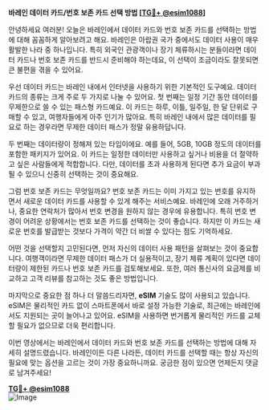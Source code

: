 **바레인 데이터 카드/번호 보존 카드 선택 방법 [[TG💪+ @esim1088](https://t.me/s/esim1088)]**

안녕하세요 여러분! 오늘은 바레인에서 데이터 카드와 번호 보존 카드를 선택하는 방법에 대해 꼼꼼하게 알아보려고 해요. 바레인은 아랍권 국가 중에서도 데이터 사용이 매우 활발한 나라 중 하나입니다. 특히 외국인 관광객이나 장기 체류하시는 분들이라면 데이터 카드나 번호 보존 카드를 반드시 준비해야 하는데요, 이 선택이 조금이라도 잘못되면 큰 불편을 겪을 수 있어요.

우선 데이터 카드는 바레인 내에서 인터넷을 사용하기 위한 기본적인 도구예요. 데이터 카드의 종류는 크게 주로 두 가지로 나눌 수 있어요. 첫 번째는 일정 기간 동안 데이터를 무제한으로 쓸 수 있는 패스형 카드예요. 이 카드는 하루, 이틀, 일주일, 한 달 단위로 구매할 수 있고, 여행자들에게 아주 인기가 많아요. 특히 바레인 내에서 많은 데이터를 필요로 하는 경우라면 무제한 데이터 패스가 정말 유용하답니다.

두 번째는 데이터량이 정해져 있는 타입이에요. 예를 들어, 5GB, 10GB 정도의 데이터를 포함한 패키지가 있어요. 이 카드는 일정한 데이터만 사용하고 싶거나 비용을 더 절약하고 싶은 사람들에게 적합합니다. 다만, 데이터를 초과 사용하게 된다면 추가 요금이 부과될 수 있으니 신중히 선택하는 것이 중요해요.

그럼 번호 보존 카드는 무엇일까요? 번호 보존 카드는 이미 가지고 있는 번호를 유지하면서 새로운 데이터 카드를 사용할 수 있게 해주는 서비스예요. 바레인에 오래 거주하거나, 중요한 연락처가 많아서 번호 변경을 원하지 않는 경우에 유용합니다. 특히 번호 변경이 어려운 상황에서는 번호 보존 카드를 선택하는 것이 좋습니다. 하지만 이 카드는 새로운 번호를 발급받는 것보다 가격이 약간 더 비쌀 수 있다는 점도 기억하세요.

어떤 것을 선택할지 고민된다면, 먼저 자신의 데이터 사용 패턴을 살펴보는 것이 중요합니다. 여행객이라면 무제한 데이터 패스가 더 실용적이고, 장기 체류 계획이 있다면 데이터량이 제한된 카드나 번호 보존 카드를 검토해보세요. 또한, 여러 통신사의 요금제를 비교하고 고객 리뷰를 참고하는 것도 좋은 방법입니다.

마지막으로 중요한 점 하나 더 말씀드리자면, **eSIM** 기술도 많이 사용되고 있습니다. eSIM은 물리적인 카드 없이 스마트폰에서 바로 설정 가능한 기술로, 최근에는 바레인에서도 지원되는 곳이 늘어나고 있어요. eSIM을 사용하면 번거롭게 물리적인 카드를 교체할 필요가 없으므로 더욱 편리합니다.

이번 영상에서는 바레인에서 데이터 카드와 번호 보존 카드를 선택하는 방법에 대해 자세히 설명드렸습니다. 바레인이든 다른 나라든, 데이터 카드를 선택할 때는 항상 자신의 필요에 맞는 옵션을 고르는 것이 가장 중요하니까요. 궁금한 점이 있으면 언제든지 댓글로 남겨주세요! 

**[TG💪+ @esim1088](https://t.me/s/esim1088)**  
![Image](https://i.postimg.cc/Y0z9fWf4/image.png)